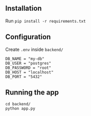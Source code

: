 ## Installation

Run `pip install -r requirements.txt`

## Configuration

Create `.env` inside `backend/`  

```
DB_NAME = "my-db"
DB_USER = "postgres"
DB_PASSWORD = "root"
DB_HOST = "localhost"
DB_PORT = "5432"
```

## Running the app

`cd backend/`  
`python app.py`

